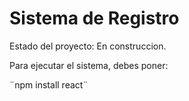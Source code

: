 <h1>Sistema de Registro</h1>

Estado del proyecto: En construccion.

Para ejecutar el sistema, debes poner:

¨npm install react¨
